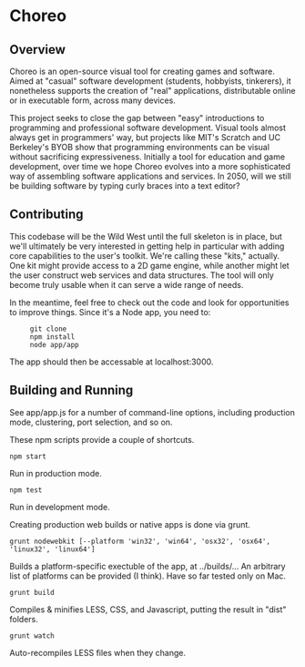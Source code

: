 # Choreo

## Overview
Choreo is an open-source visual tool for creating games and software.  Aimed at "casual" software development (students, hobbyists, tinkerers), it nonetheless supports the creation of "real" applications, distributable online or in executable form, across many devices.

This project seeks to close the gap between "easy" introductions to programming and professional software development.  Visual tools almost always get in programmers' way, but projects like MIT's Scratch and UC Berkeley's BYOB show that programming environments can be visual without sacrificing expressiveness.  Initially a tool for education and game development, over time we hope Choreo evolves into a more sophisticated way of assembling software applications and services.  In 2050, will we still be building software by typing curly braces into a text editor?

## Contributing

This codebase will be the Wild West until the full skeleton is in place, but we'll ultimately be very interested in getting help in particular with adding core capabilities to the user's toolkit.  We're calling these "kits," actually.  One kit might provide access to a 2D game engine, while another might let the user construct web services and data structures.  The tool will only become truly usable when it can serve a wide range of needs.

In the meantime, feel free to check out the code and look for opportunities to improve things.  Since it's a Node app, you need to:

```
     git clone
     npm install
     node app/app
```

The app should then be accessable at localhost:3000.

## Building and Running

See app/app.js for a number of command-line options, including production mode, clustering, port selection, and so on.

These npm scripts provide a couple of shortcuts.

```
npm start
```

Run in production mode.

```
npm test
```

Run in development mode.

Creating production web builds or native apps is done via grunt.

```
grunt nodewebkit [--platform 'win32', 'win64', 'osx32', 'osx64', 'linux32', 'linux64']
```

Builds a platform-specific exectuble of the app, at ../builds/...  An arbitrary list of platforms can be provided (I think).  Have so far tested only on Mac.

```
grunt build
```
Compiles & minifies LESS, CSS, and Javascript, putting the result in "dist" folders.

```
grunt watch
```
Auto-recompiles LESS files when they change.

